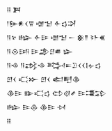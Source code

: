 <div class='block'>
<div class='line'>𒍝 𒀉</div>
<div class='line'>𒁹𒌉𒀭𒌋𒐊 𒌝𒈠 𒅆𒌓𒋫</div>
<div class='line'>𒀀𒆳 𒈗 𒅆𒄿 𒌝𒈠 𒀸 𒆜𒈫 𒂟𒈨𒌍</div>
<div class='line'>𒀀𒊮𒅀 𒄿𒂁𒆪𒌑 𒇽</div>
<div class='line'>𒀀𒈾 𒀀𒃶𒈾 𒅋𒋰𒊒𒌋𒌋𒋙𒉡𒌓</div>
<div class='line'>𒇻𒌋 𒄣𒁍 𒇻𒌋 𒅗𒋃𒆠</div>
<div class='line'>𒆠𒄿 𒅔𒄣𒌓 𒌌𒋼𒍦 𒄿𒃮𒁉</div>
<div class='line'>𒈗 𒄿𒁲 𒆠𒄿 𒀴</div>
<div class='line'>𒍝</div>
</div>